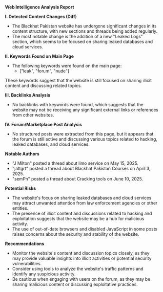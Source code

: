 **Web Intelligence Analysis Report**

**I. Detected Content Changes (Diff)**

* The Blackhat Pakistan website has undergone significant changes in its content structure, with new sections and threads being added regularly.
* The most notable change is the addition of a new "Leaked Logs" section, which seems to be focused on sharing leaked databases and cloud services.

**II. Keywords Found on Main Page**

* The following keywords were found on the main page:
	+ ["leak", "forum", "nude"]

These keywords suggest that the website is still focused on sharing illicit content and discussing related topics.

**III. Backlinks Analysis**

* No backlinks with keywords were found, which suggests that the website may not be receiving any significant external links or references from other websites.

**IV. Forum/Marketplace Post Analysis**

* No structured posts were extracted from this page, but it appears that the forum is still active and discussing various topics related to hacking, leaked databases, and cloud services.

**Notable Authors**

* "J Milton" posted a thread about limo service on May 15, 2025.
* "jattgrt" posted a thread about Blackhat Pakistan Courses on April 3, 2025.
* "semPn" posted a thread about Cracking tools on June 10, 2025.

**Potential Risks**

* The website's focus on sharing leaked databases and cloud services may attract unwanted attention from law enforcement agencies or other entities.
* The presence of illicit content and discussions related to hacking and exploitation suggests that the website may be a hub for malicious activity.
* The use of out-of-date browsers and disabled JavaScript in some posts raises concerns about the security and stability of the website.

**Recommendations**

* Monitor the website's content and discussion topics closely, as they may provide valuable insights into illicit activities or potential security vulnerabilities.
* Consider using tools to analyze the website's traffic patterns and identify any suspicious activity.
* Be cautious when engaging with users on the forum, as they may be sharing malicious content or discussing exploitative practices.